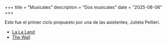 +++
title = "Musicales"
description = "Dos musicales"
date = "2025-08-06"
+++

Este fue el primer ciclo propuesto por una
de las asistentes, Julieta Pellieri.

* [La La Land](@/pelis/lalaland.md)
* [The Wall](@/pelis/thewall.md)
